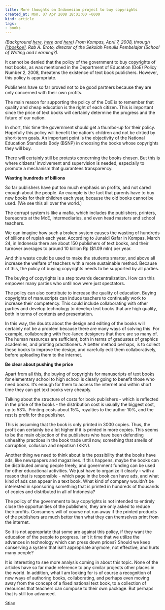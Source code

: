 ```yaml
---
title: More thoughts on Indonesian project to buy copyrights
created_at: Mon, 07 Apr 2008 18:01:00 +0000
kind: article
tags:
- books
---
```


*(Background
[here](http://reganmian.net/blog/2008/02/08/indonesian-government-wants-to-buy-text-book-copyrights/),
[here](http://reganmian.net/blog/2008/03/27/indonesian-government-buys-books-copyrights-update/)
and
[here](http://reganmian.net/blog/2008/04/07/indonesian-text-books-first-copyrights-bought/))
From Kompas, April 7, 2008, through
[[i:boekoe]](http://esaibuku.blogspot.com/2008/04/tantangan-baru-penerbit.html),
Rab A. Broto, director of the Sekolah Penulis Pembelajar (School of
Writing and Learning?).*

It cannot be denied that the policy of the government to buy copyrights
of text books, as was mentioned in the Department of Education (DoE)
Policy Number 2, 2008, threatens the existence of text book publishers.
However, this policy is appropriate.

Publishers have so far proved not to be good partners because they are
only concerned with their own profits.

The main reason for supporting the policy of the DoE is to remember that
quality and cheap education is the right of each citizen. This is
important since the price of text books will certainly determine the
progress and the future of our nation.

In short, this time the government should get a thumbs-up for their
policy. Hopefully this policy will benefit the nation’s children and not
be dirtied by short-term goals. An important point is the objectivity of
the National Education Standards Body (BSNP) in choosing the books whose
copyrights they will buy.

There will certainly still be protests concerning the books chosen. But
this is where citizens’ involvement and supervision is needed,
especially to promote a mechanism that guarantees transparency.

**Wasting hundreds of billions**

So far publishers have put too much emphasis on profits, and not cared
enough about the people. An example is the fact that parents have to buy
new books for their children each year, because the old books cannot be
used. [We see this all over the world.]

The corrupt system is like a mafia, which includes the publishers,
printers, bureacrats at the MoE, intermediaries, and even head masters
and school teachers.

We can imagine how such a broken system causes the wasting of hundreds
of billions of rupiah each year. According to Junaidi Gafar in Kompas,
March 24, in Indonesia there are about 150 publishers of text books, and
their turnover averages to around 10 billion Rp (\$1.09 mln) per year.

And this waste could be used to make the students smarter, and above all
increase the welfare of teachers with a more sustainable method. Because
of this, the policy of buying copyrights needs to be supported by all
parties.

The buying of copyrights is a step towards decentralization. How can
this empower many parties who until now were just spectators.

The policy can also contribute to increase the quality of education.
Buying copyrights of manuscripts can induce teachers to continually work
to increase their competency. This could include collaborating with
other parties and develop technology to develop text books that are high
quality, both in terms of contents and presentation.

In this way, the doubts about the design and editing of the books will
certainly not be a problem because there are many ways of solving this.
For example, collaborating with free-lance designers that there are so
many of. The human resources are sufficient, both in terms of graduates
of graphics academies, and printing practitioners. A better method
perhaps, is to collect these books to improve the design, and carefully
edit them collaboratively, before uploading them to the internet.

**Be clear about pushing the price**

Apart from all this, the buying of copyrights for manuscripts of text
books for elementary school to high school is clearly going to benefit
those who need books. It’s enough for them to access the internet and
within short time they can get text books very cheaply.

Talking about the structure of costs for book publishers - which is
reflected in the price of the books - the distribution cost is usually
the biggest cost, up to 53%. Printing costs about 15%, royalties to the
author 10%, and the rest is profit for the publisher.

This is assuming that the book is only printed in 3000 copies. Thus, the
profit can certainly be a lot higher if it is printed in more copies.
This seems to be the main objection of the publishers who have been
defending unhealthy practices in the book trade until now, something
that smells of corruption, collusion and nepotism (KKN).

Another thing we need to think about is the possibility that the books
have ads, like newspapers and magazines. If this happens, maybe the
books can be distributed among people freely, and government funding can
be used for other educational activities. We just have to organize it
clearly - with a reason that is responsible - which page in the book can
have ads, and what kind of ads can appear in a text book. What kind of
company wouldn’t be interested in sponsoring something that is printed
in hundreds of thousands of copies and distributed in all of Indonesia?

The policy of the government to buy copyrights is not intended to
entirely close the opportunities of the publishers, they are only asked
to reduce their profits. Consumers will of course not run away if the
printed products of the publishers are much better than what they can
themselves print from the internet.

So it is not appropriate that some are against this policy, if they want
the education of the people to progress. Isn’t it time that we utilize
the advances in technology which can press down prices? Should we keep
conserving a system that isn’t appropriate anymore, not effective, and
hurts many people?

It is interesting to see more analysis coming in about this topic. None
of the articles have so far made reference to any similar projects other
places in the world. In addition, what I am looking for is of course a
recognition of new ways of authoring books, collaborating, and perhaps
even moving away from the concept of a fixed national text book, to a
collection of resources that teachers can compose to their own package.
But perhaps that is still too advanced.

Stian
